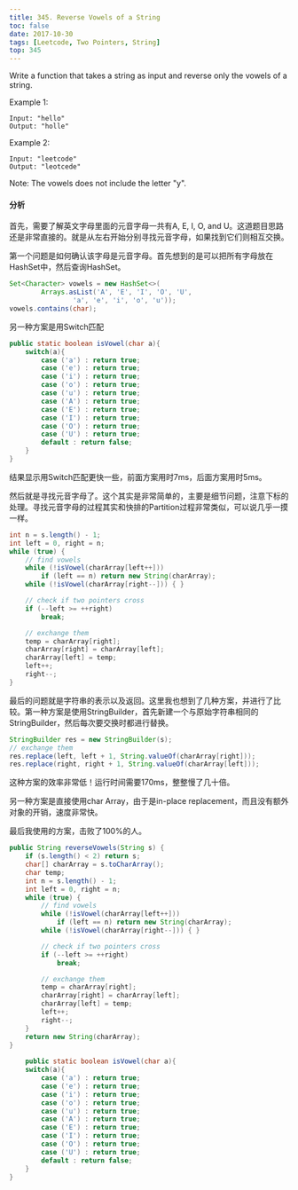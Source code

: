 ```yaml
---
title: 345. Reverse Vowels of a String
toc: false
date: 2017-10-30
tags: [Leetcode, Two Pointers, String]
top: 345
---
```


Write a function that takes a string as input and reverse only the vowels of a string.

Example 1:

```
Input: "hello"
Output: "holle"
```

Example 2:

```
Input: "leetcode"
Output: "leotcede"
```

Note:
The vowels does not include the letter "y".

#### 分析

首先，需要了解英文字母里面的元音字母一共有A, E, I, O, and U。这道题目思路还是非常直接的。就是从左右开始分别寻找元音字母，如果找到它们则相互交换。

第一个问题是如何确认该字母是元音字母。首先想到的是可以把所有字母放在HashSet中，然后查询HashSet。

```Java
Set<Character> vowels = new HashSet<>(
        Arrays.asList('A', 'E', 'I', 'O', 'U',
                'a', 'e', 'i', 'o', 'u'));
vowels.contains(char);
```

另一种方案是用Switch匹配

```Java
public static boolean isVowel(char a){
    switch(a){
        case ('a') : return true;
        case ('e') : return true;
        case ('i') : return true;
        case ('o') : return true;
        case ('u') : return true;
        case ('A') : return true;
        case ('E') : return true;
        case ('I') : return true;
        case ('O') : return true;
        case ('U') : return true;
        default : return false;
    }
}
```

结果显示用Switch匹配更快一些，前面方案用时7ms，后面方案用时5ms。


然后就是寻找元音字母了。这个其实是非常简单的，主要是细节问题，注意下标的处理。寻找元音字母的过程其实和快排的Partition过程非常类似，可以说几乎一摸一样。

```Java
int n = s.length() - 1;
int left = 0, right = n;
while (true) {
    // find vowels
    while (!isVowel(charArray[left++]))
        if (left == n) return new String(charArray);
    while (!isVowel(charArray[right--])) { }

    // check if two pointers cross
    if (--left >= ++right)
        break;

    // exchange them
    temp = charArray[right];
    charArray[right] = charArray[left];
    charArray[left] = temp;
    left++;
    right--;
}
```

最后的问题就是字符串的表示以及返回。这里我也想到了几种方案，并进行了比较。第一种方案是使用StringBuilder，首先新建一个与原始字符串相同的StringBuilder，然后每次要交换时都进行替换。


```Java
StringBuilder res = new StringBuilder(s);
// exchange them
res.replace(left, left + 1, String.valueOf(charArray[right]));
res.replace(right, right + 1, String.valueOf(charArray[left]));
```

这种方案的效率非常低！运行时间需要170ms，整整慢了几十倍。

另一种方案是直接使用char Array，由于是in-place replacement，而且没有额外对象的开销，速度非常快。

最后我使用的方案，击败了100%的人。


```Java
public String reverseVowels(String s) {
    if (s.length() < 2) return s;
    char[] charArray = s.toCharArray();
    char temp;
    int n = s.length() - 1;
    int left = 0, right = n;
    while (true) {
        // find vowels
        while (!isVowel(charArray[left++]))
            if (left == n) return new String(charArray);
        while (!isVowel(charArray[right--])) { }

        // check if two pointers cross
        if (--left >= ++right)
            break;

        // exchange them
        temp = charArray[right];
        charArray[right] = charArray[left];
        charArray[left] = temp;
        left++;
        right--;
    }
    return new String(charArray);
}
    
    public static boolean isVowel(char a){
    switch(a){
        case ('a') : return true;
        case ('e') : return true;
        case ('i') : return true;
        case ('o') : return true;
        case ('u') : return true;
        case ('A') : return true;
        case ('E') : return true;
        case ('I') : return true;
        case ('O') : return true;
        case ('U') : return true;
        default : return false;
    }
}
```


